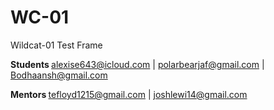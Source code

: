 # WC-01

Wildcat-01 Test Frame

<b> Students </b> 
alexise643@icloud.com | polarbearjaf@gmail.com | Bodhaansh@gmail.com

<b> Mentors </b> 
tefloyd1215@gmail.com | joshlewi14@gmail.com
